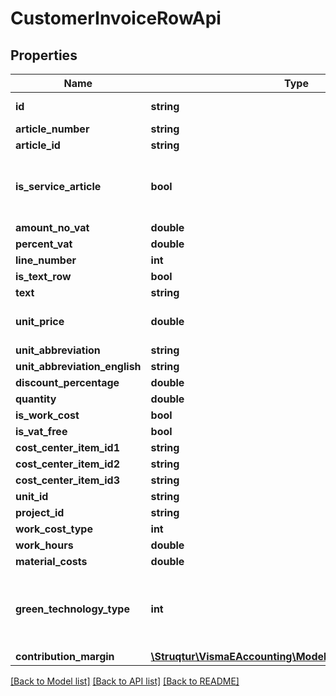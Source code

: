 # CustomerInvoiceRowApi

## Properties
Name | Type | Description | Notes
------------ | ------------- | ------------- | -------------
**id** | **string** | Unique Id provided by eAccounting for every row | [optional] 
**article_number** | **string** |  | [optional] 
**article_id** | **string** | Purpose: Null if text row | [optional] 
**is_service_article** | **bool** | IsServiceArticle &#x3D; FALSE if the sales category for the article is of the type Goods  IsServiceArticle &#x3D; TRUE if the sales category for the article is of the type Service. | [optional] 
**amount_no_vat** | **double** |  | [optional] 
**percent_vat** | **double** |  | [optional] 
**line_number** | **int** |  | [optional] 
**is_text_row** | **bool** |  | [optional] 
**text** | **string** | Default: The article&#39;s name | [optional] 
**unit_price** | **double** | Format: 2 decimals allowed if the customer is domestic or 4 decimals if foreign | [optional] 
**unit_abbreviation** | **string** |  | [optional] 
**unit_abbreviation_english** | **string** |  | [optional] 
**discount_percentage** | **double** | Format: 4 decimals | [optional] 
**quantity** | **double** |  | [optional] 
**is_work_cost** | **bool** |  | [optional] 
**is_vat_free** | **bool** |  | [optional] 
**cost_center_item_id1** | **string** |  | [optional] 
**cost_center_item_id2** | **string** |  | [optional] 
**cost_center_item_id3** | **string** |  | [optional] 
**unit_id** | **string** |  | [optional] 
**project_id** | **string** |  | [optional] 
**work_cost_type** | **int** | Only used for ROT/RUT invoices | [optional] 
**work_hours** | **double** | Only used for ROT/RUT invoices | [optional] 
**material_costs** | **double** | Only used for ROT/RUT invoices | [optional] 
**green_technology_type** | **int** | Type of green technology on the quote row, can be :   None &#x3D; 0,  SolarCellInstallation &#x3D; 1,  ElectricEnergyStorageInstallation &#x3D; 2,  ElectricVehicleChargingPointInstallation &#x3D; 3,  Default value is 0. | [optional] 
**contribution_margin** | [**\Struqtur\VismaEAccounting\Model\ContributionMarginApi**](ContributionMarginApi.md) | Contribution margin variables | [optional] 

[[Back to Model list]](../README.md#documentation-for-models) [[Back to API list]](../README.md#documentation-for-api-endpoints) [[Back to README]](../README.md)


